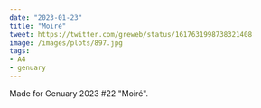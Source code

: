 ```yaml
---
date: "2023-01-23"
title: "Moiré"
tweet: https://twitter.com/greweb/status/1617631998738321408
image: /images/plots/897.jpg
tags:
- A4
- genuary
---
```


Made for Genuary 2023 #22 "Moiré".
